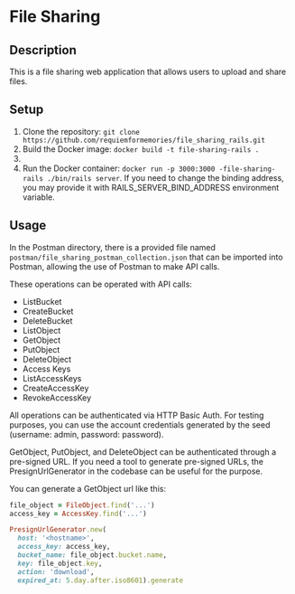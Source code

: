 # File Sharing

## Description

This is a file sharing web application that allows users to upload and share files. 

## Setup

1. Clone the repository: `git clone https://github.com/requiemformemories/file_sharing_rails.git`
2. Build the Docker image: `docker build -t file-sharing-rails .`
3. 
4. Run the Docker container: `docker run -p 3000:3000 -file-sharing-rails ./bin/rails server`. If you need to change the binding address, you may provide it with RAILS_SERVER_BIND_ADDRESS environment variable.

## Usage

In the Postman directory, there is a provided file named `postman/file_sharing_postman_collection.json` that can be imported into Postman, allowing the use of Postman to make API calls.

These operations can be operated with API calls:
- ListBucket
- CreateBucket
- DeleteBucket
- ListObject
- GetObject
- PutObject
- DeleteObject
- Access Keys
- ListAccessKeys
- CreateAccessKey
- RevokeAccessKey

All operations can be authenticated via HTTP Basic Auth. For testing purposes, you can use the account credentials generated by the seed (username: admin, password: password).

GetObject, PutObject, and DeleteObject can be authenticated through a pre-signed URL. If you need a tool to generate pre-signed URLs, the PresignUrlGenerator in the codebase can be useful for the purpose.

You can generate a GetObject url like this:

```ruby
file_object = FileObject.find('...') 
access_key = AccessKey.find('...') 

PresignUrlGenerator.new(
  host: '<hostname>', 
  access_key: access_key,
  bucket_name: file_object.bucket.name, 
  key: file_object.key, 
  action: 'download', 
  expired_at: 5.day.after.iso8601).generate
```




